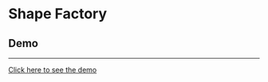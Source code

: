 # Shape Factory

## Demo

---

[Click here to see the demo](https://stefanoturcarelli.github.io/shape-factory/)
